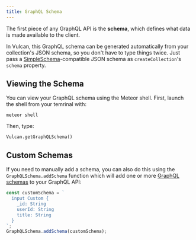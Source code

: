 ```yaml
---
title: GraphQL Schema
---
```


The first piece of any GraphQL API is the **schema**, which defines what data is made available to the client.

In Vulcan, this GraphQL schema can be generated automatically from your collection's JSON schema, so you don't have to type things twice. Just pass a [SimpleSchema](https://github.com/aldeed/node-simple-schema)-compatible JSON schema as `createCollection`'s `schema` property.

## Viewing the Schema

You can view your GraphQL schema using the Meteor shell. First, launch the shell from your temrinal with:

```
meteor shell
```

Then, type:

```
Vulcan.getGraphQLSchema()
```

## Custom Schemas

If you need to manually add a schema, you can also do this using the `GraphQLSchema.addSchema` function which will add one or more [GraphQL schemas](http://graphql.org/learn/schema/) to your GraphQL API:

```js
const customSchema = `
  input Custom {
    _id: String
    userId: String
    title: String
  }
`;
GraphQLSchema.addSchema(customSchema);
```
